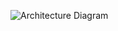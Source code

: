 ![Architecture Diagram](https://gitlab.com/guide-apps/amqp-failover-consistency/raw/master/doc/architecture-diagram.png)